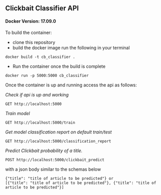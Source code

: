 ## Clickbait Classifier API

#### Docker Version: 17.09.0
  
To build the container:
 - clone this repository
 - build the docker image run the following in your terminal
 ```
 docker build -t cb_classifier . 
```
 - Run the container once the build is complete
```
docker run -p 5000:5000 cb_classifier 
```

Once the container is up and running access the api as follows:

_Check if api is up and working_

``` GET http://localhost:5000 ```

_Train model_

``` GET http://localhost:5000/train ```

_Get model classification report on default train/test_

``` GET http://localhost:5000/classification_report ```

_Predict Clickbait probability of a title._

``` POST http://localhost:5000/clickbait_predict  ```

with a json body similar to the schemas below

```
{"title": "title of article to be predicted"} or 
[{"title": "title of article to be predicted"}, {"title": "title of article to be predicted"}]

```

